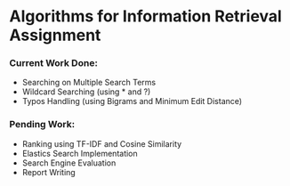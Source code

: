 # Algorithms for Information Retrieval Assignment

### Current Work Done:
* Searching on Multiple Search Terms
* Wildcard Searching (using * and ?)
* Typos Handling (using Bigrams and Minimum Edit Distance)

### Pending Work:
* Ranking using TF-IDF and Cosine Similarity
* Elastics Search Implementation
* Search Engine Evaluation
* Report Writing